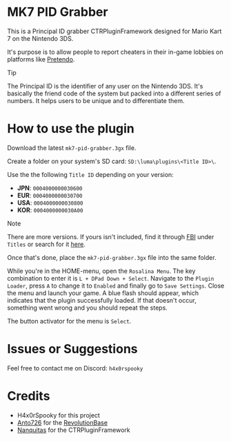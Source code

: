 # MK7 PID Grabber
This is a Principal ID grabber CTRPluginFramework designed for Mario Kart 7 on the Nintendo 3DS.

It's purpose is to allow people to report cheaters in their in-game lobbies on platforms like [Pretendo](https://pretendo.network/).

> [!TIP]
> The Principal ID is the identifier of any user on the Nintendo 3DS. It's basically the friend code of the system but packed into a different series of numbers. It helps users to be unique and to differentiate them.

# How to use the plugin
Download the latest `mk7-pid-grabber.3gx` file.

Create a folder on your system's SD card: `SD:\luma\plugins\<Title ID>\`.

Use the the following `Title ID` depending on your version:
- **JPN**: `0004000000030600`
- **EUR**: `0004000000030700`
- **USA**: `0004000000030800`
- **KOR**: `0004000000030A00`

> [!NOTE]
> There are more versions. If yours isn't included, find it through [FBI](https://github.com/Steveice10/FBI) under `Titles` or search for it [here](https://3dsdb.com/).

Once that's done, place the `mk7-pid-grabber.3gx` file into the same folder.

While you're in the HOME-menu, open the `Rosalina Menu`. The key combination to enter it is `L + DPad Down + Select`. Navigate to the `Plugin Loader`, press `A` to change it to `Enabled` and finally go to `Save Settings`. Close the menu and launch your game. A blue flash should appear, which indicates that the plugin successfully loaded. If that doesn't occur, something went wrong and you should repeat the steps.

The button activator for the menu is `Select`.

# Issues or Suggestions
Feel free to contact me on Discord: `h4x0rspooky`

# Credits
- H4x0rSpooky for this project
- [Anto726](https://github.com/Anto726) for the [RevolutionBase](https://github.com/Anto726/CTRPluginFramework-RevolutionBase)
- [Nanquitas](https://github.com/Nanquitas) for the CTRPluginFramework
